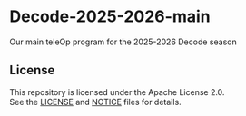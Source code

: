 # Decode-2025-2026-main
Our main teleOp program for the 2025-2026 Decode season

## License
This repository is licensed under the Apache License 2.0.  
See the [LICENSE](LICENSE) and [NOTICE](NOTICE) files for details.
